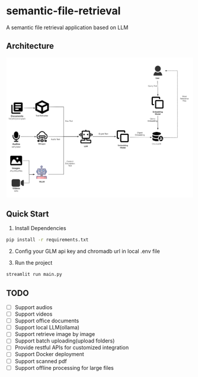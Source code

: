 # semantic-file-retrieval
A semantic file retrieval application based on LLM

## Architecture
![architecture_image](assets/architecture.png)

## Quick Start
1. Install Dependencies
```bash
pip install -r requirements.txt
```

2. Config your GLM api key and chromadb url in local .env file


3. Run the project
```bash
streamlit run main.py
```

## TODO
- [ ] Support audios
- [ ] Support videos
- [ ] Support office documents
- [ ] Support local LLM(ollama)
- [ ] Support retrieve image by image
- [ ] Support batch uploading(upload folders) 
- [ ] Provide restful APIs for customized integration
- [ ] Support Docker deployment
- [ ] Support scanned pdf
- [ ] Support offline processing for large files